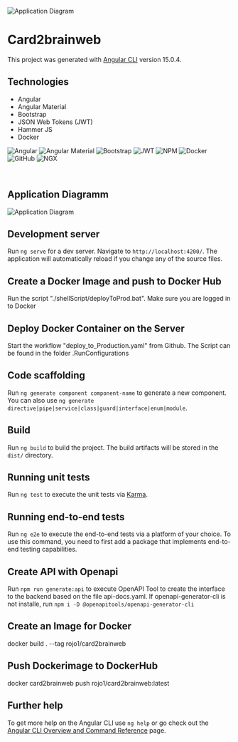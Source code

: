 ![Application Diagram](https://github.com/RJ2334/Card2Brain/blob/master/doc/logos/logoCard2Brain.png)
# Card2brainweb

This project was generated with [Angular CLI](https://github.com/angular/angular-cli) version 15.0.4.

## Technologies
* Angular
* Angular Material
* Bootstrap
* JSON Web Tokens (JWT)
* Hammer JS
* Docker
  
![Angular](https://github.com/RJ2334/Card2Brain/blob/master/doc/logos/angular.png) ![Angular Material](https://github.com/RJ2334/Card2Brain/blob/master/doc/logos/angularMaterial.png) ![Bootstrap](https://github.com/RJ2334/Card2Brain/blob/master/doc/logos/bootstrap.png) ![JWT](https://github.com/RJ2334/Card2Brain/blob/master/doc/logos/JWT.png) ![NPM](https://github.com/RJ2334/Card2Brain/blob/master/doc/logos/npmn.png) ![Docker](https://github.com/RJ2334/Card2Brain/blob/master/doc/logos/docker.png) ![GitHub](https://github.com/RJ2334/Card2Brain/blob/master/doc/logos/gitHub.png) ![NGX](https://github.com/RJ2334/Card2Brain/blob/master/doc/logos/ngx.png)

<br/>

## Application Diagramm
![Application Diagram](https://github.com/RJ2334/Card2Brain/blob/master/doc/diagramms/application.jpg)

## Development server

Run `ng serve` for a dev server. Navigate to `http://localhost:4200/`. The application will automatically reload if you change any of the source files.

## Create a Docker Image and push to Docker Hub
Run the script "./shellScript/deployToProd.bat". Make sure you are logged in to Docker

## Deploy Docker Container on the Server
Start the workflow "deploy_to_Production.yaml" from Github. The Script can be found in the folder .RunConfigurations

## Code scaffolding

Run `ng generate component component-name` to generate a new component. You can also use `ng generate directive|pipe|service|class|guard|interface|enum|module`.

## Build

Run `ng build` to build the project. The build artifacts will be stored in the `dist/` directory.

## Running unit tests

Run `ng test` to execute the unit tests via [Karma](https://karma-runner.github.io).

## Running end-to-end tests

Run `ng e2e` to execute the end-to-end tests via a platform of your choice. To use this command, you need to first add a package that implements end-to-end testing capabilities.

## Create API with Openapi 

Run `npm run generate:api` to execute OpenAPI Tool to create the interface to the backend based on the file api-docs.yaml.
If openapi-generator-cli is not installe, run `npm i -D @openapitools/openapi-generator-cli`

## Create an Image for Docker
docker build  . --tag rojo1/card2brainweb

## Push Dockerimage to DockerHub
docker card2brainweb push rojo1/card2brainweb:latest

## Further help

To get more help on the Angular CLI use `ng help` or go check out the [Angular CLI Overview and Command Reference](https://angular.io/cli) page.
